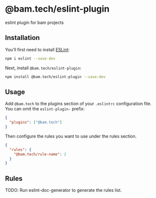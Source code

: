 # @bam.tech/eslint-plugin

eslint plugin for bam projects

## Installation

You'll first need to install [ESLint](https://eslint.org/):

```sh
npm i eslint --save-dev
```

Next, install `@bam.tech/eslint-plugin`:

```sh
npm install @bam.tech/eslint-plugin --save-dev
```

## Usage

Add `@bam.tech` to the plugins section of your `.eslintrc` configuration file. You can omit the `eslint-plugin-` prefix:

```json
{
  "plugins": ["@bam.tech"]
}
```

Then configure the rules you want to use under the rules section.

```json
{
  "rules": {
    "@bam.tech/rule-name": 2
  }
}
```

## Rules

<!-- begin auto-generated rules list -->

TODO: Run eslint-doc-generator to generate the rules list.

<!-- end auto-generated rules list -->
